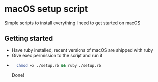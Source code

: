 # macOS setup script

Simple scripts to install everything I need to get started on macOS

## Getting started

- Have ruby installed, recent versions of macOS are shipped with ruby
- Give exec permission to the script and run it
- ```bash
    chmod +x ./setup.rb && ruby ./setup.rb
  ```
  Done!
